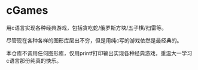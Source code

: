 # cGames
用c语言实现各种经典游戏，包括贪吃蛇/俄罗斯方块/五子棋/扫雷等。

尽管现在各种各样的图形库层出不穷，但是用纯c写的游戏依然是最经典的。

本仓库不调用任何图形库，仅用printf打印输出实现各种经典游戏，重温大一学习c语言那份纯真的快乐。
